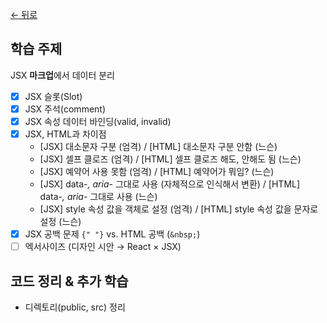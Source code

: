 [← 뒤로](../README.md)

## 학습 주제

JSX **마크업**에서 데이터 분리

- [x] JSX 슬롯(Slot)
- [x] JSX 주석(comment)
- [x] JSX 속성 데이터 바인딩(valid, invalid)
- [x] JSX, HTML과 차이점
  - [JSX] 대소문자 구분 (엄격) / [HTML] 대소문자 구분 안함 (느슨)
  - [JSX] 셀프 클로즈 (엄격) / [HTML] 셀프 클로즈 해도, 안해도 됨 (느슨)
  - [JSX] 예약어 사용 못함 (엄격) / [HTML] 예약어가 뭐임? (느슨)
  - [JSX] data-_, aria-_ 그대로 사용 (자체적으로 인식해서 변환) / [HTML] data-_, aria-_ 그대로 사용 (느슨)
  - [JSX] style 속성 값을 객체로 설정 (엄격) / [HTML] style 속성 값을 문자로 설정 (느슨)
- [x] JSX 공백 문제 `{" "}` vs. HTML 공백 (`&nbsp;`)
- [ ] 엑서사이즈 (디자인 시안 → React × JSX)

## 코드 정리 & 추가 학습

- 디렉토리(public, src) 정리
